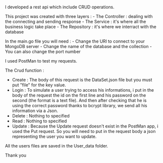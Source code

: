 I developed a rest api which include CRUD operations.

This project was created with three layers :
    - The Controller : dealing with the connecting and sending response
    - The Service : it's where all the business logic take place
    - The Repository : it's where we interract with the database

In the main.go file you will need :
    - Change the URI to connect to your MongoDB server
    - Change the name of the database and the collection
    - You can also change the port number

I used PostMan to test my requests.

The Crud function :
- Create : The body of this request is the DataSet.json file but you must put "file" for the key value.
- Login : To simulate a user trying to access his informations, i put in the body of the request the id on  the first line and his password on the second (the format is a text file). And then after checking that he is using the correct password thanks to bcrypt library, we send all his information via a Json.
- Delete : Nothing to specified
- Read : Nothing to specified
- Update : Because the Update request doesn't exist in the PostMan app, i used the Put request. So you will need to put in the request body a json representing the user you want to update.

All the users files are saved in the User_data folder.

Thank you